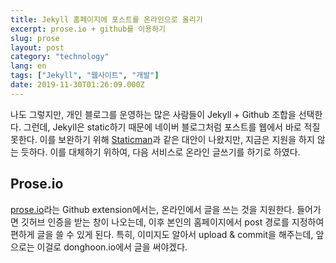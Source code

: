 ```yaml
---
title: Jekyll 홈페이지에 포스트를 온라인으로 올리기
excerpt: prose.io + github를 이용하기
slug: prose
layout: post
category: "technology"
lang: en
tags: ["Jekyll", "웹사이트", "개발"]
date: 2019-11-30T01:26:09.000Z
---
```

나도 그렇지만, 개인 블로그를 운영하는 많은 사람들이 Jekyll + Github 조합을 선택한다. 그런데, Jekyll은 static하기 때문에 네이버 블로그처럼 포스트를 웹에서 바로 적질 못한다. 이를 보완하기 위해 [Staticman](https://staticman.net/)과 같은 대안이 나왔지만, 지금은 지원을 하지 않는 듯하다. 이를 대체하기 위하여, 다음 서비스로 온라인 글쓰기를 하기로 하였다.

## Prose.io

[prose.io](https://prose.io)라는 Github extension에서는, 온라인에서 글을 쓰는 것을 지원한다. 들어가면 깃허브 인증을 받는 창이 나오는데, 이후 본인의 홈페이지에서 post 경로를 지정하여 편하게 글을 쓸 수 있게 된다. 특히, 이미지도 알아서 upload & commit을 해주는데, 앞으로는 이걸로 donghoon.io에서 글을 써야겠다.